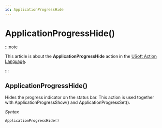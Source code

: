 ```yaml
---
id: ApplicationProgressHide
---
```


# ApplicationProgressHide()




:::note

This article is about the **ApplicationProgressHide** action in the [USoft Action Language](/Task_flow/Action_Language_reference/USoft_Action_Language.md).

:::

## **ApplicationProgressHide()**

Hides the progress indicator on the status bar. This action is used together with ApplicationProgressShow() and ApplicationProgressSet().

*Syntax*

```
ApplicationProgressHide()
```

 